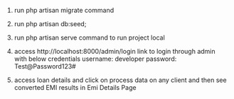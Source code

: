 1. run php artisan migrate command
2. run php artisan db:seed;
3. run php artisan serve command to run project local
4. access http://localhost:8000/admin/login link to login through admin with below credentials
    username: developer
    password: Test@Password123#

5. access loan details and click on process data on any client and then see converted EMI results in Emi Details Page
